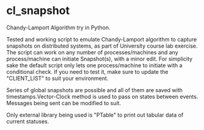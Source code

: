 # cl_snapshot
Chandy-Lamport Algorithm try in Python. 

Tested and working script to emulate Chandy-Lamport algorithm to capture snapshots on distributed systems, as part of University course lab exercise. The script can work on any number of processes/machines and any process/machine can initiate Snapshot(s), with a minor edit. For simplicity sake the default script only lets one process/machine to initiate with a conditional check. If you need to test it, make sure to update the "CLIENT_LIST" to suit your environment.

Series of global snapshots are possible and all of them are saved with timestamps.Vector-Clock method is used to pass on states between events. Messages being sent can be modified to suit.

Only external library being used is "PTable" to print out tabular data of current statuses.
